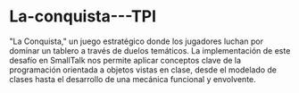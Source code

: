 # La-conquista---TPI
"La Conquista," un juego estratégico donde los jugadores luchan por dominar un tablero a través de duelos temáticos. La implementación de este desafío en SmallTalk nos permite aplicar conceptos clave de la programación orientada a objetos vistas en clase,  desde el modelado de clases hasta el desarrollo de una mecánica funcional y envolvente.
